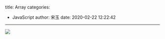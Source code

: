title: Array
categories:
 - JavaScript
author: 宋玉
date: 2020-02-22 12:22:42
---
![](https://cdn.nlark.com/yuque/0/2019/png/394169/1566100464713-39a4dec2-63f0-42c6-9b0e-641338b27ee7.png)
